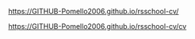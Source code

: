 https://GITHUB-Pomello2006.github.io/rsschool-cv/


https://GITHUB-Pomello2006.github.io/rsschool-cv/cv